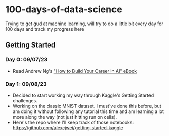 # 100-days-of-data-science
Trying to get gud at machine learning, will try to do a little bit every day for 100 days and track my progress here

## Getting Started
### Day 0: 09/07/23
* Read Andrew Ng's ["How to Build Your Career in AI" eBook](https://info.deeplearning.ai/how-to-build-a-career-in-ai-book#MYL-form)

### Day 1: 09/08/23
* Decided to start working my way through Kaggle's Getting Started challenges.
* Working on the classic MNIST dataset. I must've done this before, but am doing it without following any tutorial this time and am learning a lot more along the way (not just hitting run on cells).
* Here's the repo where I'll keep track of those notebooks: https://github.com/alexcjwei/getting-started-kaggle
